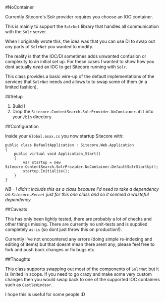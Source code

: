 #NoContainer

Currently Sitecore's Solr provider requires you choose an IOC container.

This is mainly to support the `SolrNet` library that handles all communication with the `Solr` server.

When I originally wrote this, the idea was that you can use DI to swap out any parts of `SolrNet` you wanted to modify.

The reality is that the IOC/DI sometimes adds unwanted confusion or complexity to an initial set up. For these cases I wanted to show how you dont actually *need* an IOC to get Sitecore running with `Solr`.

This class provides a basic wire-up of the default implementations of the services that `SolrNet` needs and allows to to swap some of them (in a limited fashion).

##Setup

1. Build !
2. Drop the `Sitecore.ContentSearch.SolrProvider.NoContainer.dll` into your `/bin` directory.

##Configuration

Inside your `Global.asax.cs` you now startup Sitecore with:

	public class DefaultApplication : Sitecore.Web.Application
	{
		public virtual void Application_Start()
		{
			var startup = new Sitecore.ContentSearch.SolrProvider.NoContainer.DefaultSolrStartUp();
            startup.Initialize();
		}
	}
	
_NB - I didn't include this as a class because I'd need to take a dependency on `Sitecore.Kernel` just for this one class and so it seemed a wasteful dependency._

##Caveats

This has only been lightly tested, there are probably a lot of checks and other things missing. There are currently no unit-tests and is supplied completely `as-is` (so dont just throw this on production!).

Currently I've not encountered any errors (doing simple re-indexing and editing of items) but that doesnt mean there arent any, please feel free to fork and push back changes or fix bugs etc.

##Thoughts

This class supports swapping out most of the components of `SolrNet` but it is limited in scope. If you need to go crazy and make some very custom changes then you would swap back to one of the supported IOC containers such as `CastleWindsor`.

I hope this is useful for some people :D